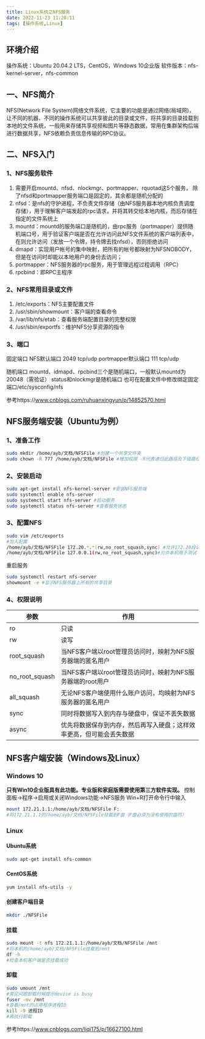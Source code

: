 ```yaml
---
title: Linux系统之NFS服务
date: 2022-11-23 11:28:11
tags: [操作系统,Linux]
---
```


## 环境介绍
操作系统：Ubuntu 20.04.2 LTS，CentOS，Windows 10企业版
软件版本：nfs-kernel-server，nfs-common

## 一、NFS简介
NFS(Network File System)网络文件系统，它主要的功能是通过网络(局域网)，让不同的机器、不同的操作系统可以共享彼此的目录或文件，将共享的目录挂载到本地的文件系统，一般用来存储共享视频和图片等静态数据，常用在集群架构后端进行数据共享，NFS依赖负责信息传输的RPC协议。
<!--more-->
## 二、NFS入门
### 1、NFS服务软件
1. 需要开启mountd、nfsd、nlockmgr、portmapper、rquotad这5个服务， 除了nfsd和portmapper服务端口是固定的，其余都是随机分配的
2. nfsd：是nfs的守护进程，不负责文件存储（由NFS服务器本地内核负责调度存储），用于理解客户端发起的rpc请求，并将其转交给本地内核，而后存储在指定的文件系统上
3. mountd：mountd的服务端口是随机的，由rpc服务（portmapper）提供随机端口号，用于验证客户端是否在允许访问此NFS文件系统的客户端列表中，在则允许访问（发放一个令牌，持令牌去找nfsd），否则拒绝访问
4. dmapd：实现用户帐号的集中映射，把所有的帐号都映射为NFSNOBODY，但是在访问时却能以本地用户的身份去访问；
5. portmapper：NFS服务器的rpc服务，用于管理远程过程调用（RPC）
6. rpcbind：即RPC主程序

### 2、NFS常用目录或文件
1. /etc/exports：NFS主要配置文件
2. /usr/sbin/showmount：客户端的查看命令
3. /var/lib/nfs/etab：查看服务端配置目录的完整权限
4. /usr/sbin/exportfs：维护NFS分享资源的指令

### 3、端口
固定端口
NFS默认端口 2049 tcp/udp
portmapper默认端口 111 tcp/udp

随机端口
mountd、idmapd、rpcbind三个是随机端口，一般默认mountd为20048（需验证）
status和nlockmgr是随机端口
也可在配置文件中修改绑定固定端口/etc/sysconfig/nfs

参考https://www.cnblogs.com/ruhuanxingyun/p/14852570.html

## NFS服务端安装（Ubuntu为例）
### 1、准备工作
```bash
sudo mkdir /home/ayb/文档/NFSFile #创建一个共享文件夹
sudo chown -R 777 /home/ayb/文档/NFSFile #增加权限 -R代表递归此路径及下级路径
```
### 2、安装启动
```bash
sudo apt-get install nfs-kernel-server #安装NFS服务端
sudo systemctl enable nfs-server
sudo systemctl start nfs-server #启动服务
sudo systemctl status nfs-server #查看服务状态
```
### 3、配置NFS
```bash
sudo vim /etc/exports
#加入配置
/home/ayb/文档/NFSFile 172.20.*.*(rw,no_root_squash,sync) #允许172.20段访问
/home/ayb/文档/NFSFile 127.0.0.1(rw,no_root_squash,sync)#允许本机用于测试
```
重启服务
```bash
sudo systemctl restart nfs-server
showmount -e #显示NFS服务器上所有的共享目录
```
### 4、权限说明
|参数|作用|
|  ----  | ----  |
|ro|只读|
|rw|读写|
|root_squash|当NFS客户端以root管理员访问时，映射为NFS服务器端的匿名用户|
|no_root_squash|当NFS客户端以root管理员访问时，映射为NFS服务器端的root用户|
|all_squash|无论NFS客户端使用什么账户访问，均映射为NFS服务器的匿名用户|
|sync|同时将数据写入到内存与硬盘中，保证不丢失数据|
|async|优先将数据保存到内存，然后再写入硬盘；这样效率更高，但可能会丢失数据|
## NFS客户端安装（Windows及Linux）
### Windows 10
**只有Win10企业版具有此功能。专业版和家庭版需要使用第三方软件实现。**
控制面板→程序→启用或关闭Windows功能→NFS服务
Win+R打开命令行中输入

```bash
mount 172.21.1.1:/home/ayb/文档/NFSFile F:
#将172.21.1.1的/home/ayb/文档/NFSFile挂载到F盘（F盘必须为没有使用的盘符）
```
### Linux
#### Ubuntu系统
```bash
sudo apt-get install nfs-common
```
#### CentOS系统
```bash
yum install nfs-utils -y
```
#### 创建客户端目录
```bash
mkdir ./NFSFile
```
#### 挂载
```bash
sudo mount -t nfs 172.21.1.1:/home/ayb/文档/NFSFile /mnt
#将本机的/home/ayb/文档/NFSFile挂载到/mnt
df -h
#检查本机客户端是否挂载成功
```
#### 卸载
```bash
sudo umount /mnt
#常见问题卸载时候提示device is busy
fuser -mv /mnt
#查看/mnt的占用程序进程ID
kill -9 进程ID
#再执行卸载
```
参考https://www.cnblogs.com/liqi175/p/16627100.html